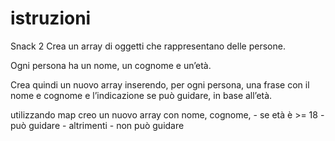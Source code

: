 # istruzioni
Snack 2
Crea un array di oggetti che rappresentano delle persone.

Ogni persona ha un nome, un cognome e un’età.

Crea quindi un nuovo array inserendo, per ogni persona, una frase con il nome e cognome e l’indicazione se può guidare, in base all’età.


utilizzando map creo un nuovo array con nome, cognome, 
    - se età è >= 18 
        - può guidare
    - altrimenti
        - non può guidare 